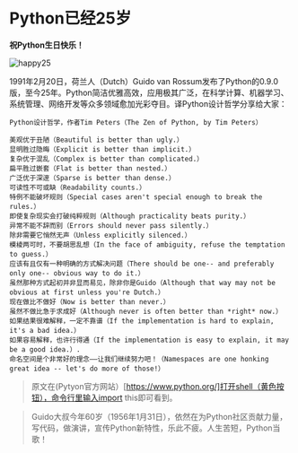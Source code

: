 # Python已经25岁

**祝Python生日快乐！**

![happy25](https://muxuezi.github.io/posts/happy25.jpg)

1991年2月20日，荷兰人（Dutch）Guido van Rossum发布了Python的0.9.0版，至今25年。Python简洁优雅高效，应用极其广泛，在科学计算、机器学习、系统管理、网络开发等众多领域愈加光彩夺目。译Python设计哲学分享给大家：

```
Python设计哲学，作者Tim Peters（The Zen of Python, by Tim Peters）

美观优于丑陋（Beautiful is better than ugly.）
显明胜过隐晦（Explicit is better than implicit.）
复杂优于混乱（Complex is better than complicated.）
扁平胜过嵌套（Flat is better than nested.）
广泛优于深邃（Sparse is better than dense.）
可读性不可或缺（Readability counts.）
特例不能破坏规则（Special cases aren't special enough to break the rules.）
即使复杂现实会打破纯粹规则（Although practicality beats purity.）
异常不能不辞而别（Errors should never pass silently.）
除非需要它悄然无声（Unless explicitly silenced.）
模棱两可时，不要胡思乱想（In the face of ambiguity, refuse the temptation to guess.）
应该有且仅有一种明确的方式解决问题（There should be one-- and preferably only one-- obvious way to do it.）
虽然那种方式起初并非显而易见，除非你是Guido（Although that way may not be obvious at first unless you're Dutch.）
现在做比不做好（Now is better than never.）
虽然不做比急于求成好（Although never is often better than *right* now.）
如果结果很难解释，一定不靠谱（If the implementation is hard to explain, it's a bad idea.）
如果容易解释，也许行得通（If the implementation is easy to explain, it may be a good idea.）.
命名空间是个非常好的理念——让我们继续努力吧！（Namespaces are one honking great idea -- let's do more of those!）
```

> 原文在(Pytyon官方网站）[https://www.python.org/]打开shell（黄色按钮），命令行里输入import this即可看到。

> Guido大叔今年60岁（1956年1月31日），依然在为Python社区贡献力量，写代码，做演讲，宣传Python新特性，乐此不疲。人生苦短，Python当歌！